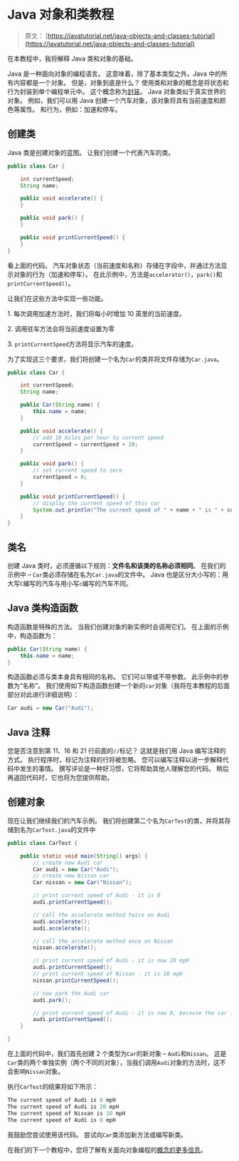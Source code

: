 # Java 对象和类教程

> 原文： [https://javatutorial.net/java-objects-and-classes-tutorial](https://javatutorial.net/java-objects-and-classes-tutorial)

在本教程中，我将解释 Java 类和对象的基础。

Java 是一种面向对象的编程语言。 这意味着，除了基本类型之外，Java 中的所有内容都是一个对象。 但是，对象到底是什么？ 使用类和对象的概念是将状态和行为封装到单个编程单元中。 这个概念称为[封装](https://javatutorial.net/java-encapsulation-example)。 Java 对象类似于真实世界的对象。 例如，我们可以用 Java 创建一个汽车对象，该对象将具有当前速度和颜色等属性。 和行为，例如：加速和停车。

## 创建类

Java 类是创建对象的蓝图。 让我们创建一个代表汽车的类。

```java
public class Car {

	int currentSpeed;
	String name;

	public void accelerate() {	
	}

	public void park() {
	}

	public void printCurrentSpeed() {
	}
}
```

看上面的代码。 汽车对象状态（当前速度和名称）存储在字段中，并通过方法显示对象的行为（加速和停车）。 在此示例中，方法是`accelerator()`，`park()`和`printCurrentSpeed()`。

让我们在这些方法中实现一些功能。

1\. 每次调用加速方法时，我们将每小时增加 10 英里的当前速度。

2\. 调用驻车方法会将当前速度设置为零

3\. `printCurrentSpeed`方法将显示汽车的速度。

为了实现这三个要求，我们将创建一个名为`Car`的类并将文件存储为`Car.java`。

```java
public class Car {

	int currentSpeed;
	String name;

	public Car(String name) {
		this.name = name;
	}

	public void accelerate() {
		// add 10 miles per hour to current speed
		currentSpeed = currentSpeed + 10;
	}

	public void park() {
		// set current speed to zero
		currentSpeed = 0;
	}

	public void printCurrentSpeed() {
		// display the current speed of this car
		System.out.println("The current speed of " + name + " is " + currentSpeed + " mpH");
	}
}
```

## 类名

创建 Java 类时，必须遵循以下规则：**文件名和该类的名称必须相同**。 在我们的示例中 – `Car`类必须存储在名为`Car.java`的文件中。 Java 也是区分大小写的：用大写`C`编写的汽车与用小写`c`编写的汽车不同。

## Java 类构造函数

构造函数是特殊的方法。 当我们创建对象的新实例时会调用它们。 在上面的示例中，构造函数为：

```java
public Car(String name) {
	this.name = name;
}
```

构造函数必须与类本身具有相同的名称。 它们可以带或不带参数。 此示例中的参数为“名称”。 我们使用如下构造函数创建一个新的`car`对象（我将在本教程的后面部分对此进行详细说明）：

```java
Car audi = new Car("Audi");
```

## Java 注释

您是否注意到第 11、16 和 21 行前面的`//`标记？ 这就是我们用 Java 编写注释的方式。 执行程序时，标记为注释的行将被忽略。 您可以编写注释以进一步解释代码中发生的事情。 撰写评论是一种好习惯，它将帮助其他人理解您的代码。 稍后再返回代码时，它也将为您提供帮助。

## 创建对象

现在让我们继续我们的汽车示例。 我们将创建第二个名为`CarTest`的类，并将其存储到名为`CarTest.java`的文件中

```java
public class CarTest {

	public static void main(String[] args) {
		// create new Audi car
		Car audi = new Car("Audi");
		// create new Nissan car
		Car nissan = new Car("Nissan");

		// print current speed of Audi - it is 0 
		audi.printCurrentSpeed();

		// call the accelerate method twice on Audi
		audi.accelerate();
		audi.accelerate();

		// call the accelerate method once on Nissan
		nissan.accelerate();

		// print current speed of Audi - it is now 20 mpH
		audi.printCurrentSpeed();
		// print current speed of Nissan - it is 10 mpH
		nissan.printCurrentSpeed();

		// now park the Audi car
		audi.park();

		// print current speed of Audi - it is now 0, because the car is parked
		audi.printCurrentSpeed();
	}

}
```

在上面的代码中，我们首先创建 2 个类型为`Car`的新对象 – `Audi`和`Nissan`。 这是`Car`类的两个单独实例（两个不同的对象），当我们调用`Audi`对象的方法时，这不会影响`Nissan`对象。

执行`CarTest`的结果将如下所示：

```java
The current speed of Audi is 0 mpH
The current speed of Audi is 20 mpH
The current speed of Nissan is 10 mpH
The current speed of Audi is 0 mpH
```

我鼓励您尝试使用该代码。 尝试向`Car`类添加新方法或编写新类。

在我们的下一个教程中，您将了解有关面向对象编程的[概念的更多信息](https://javatutorial.net/java-oop)。